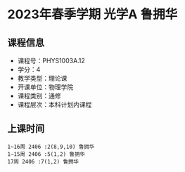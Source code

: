 # 2023年春季学期 光学A 鲁拥华






## 课程信息

- 课程号：PHYS1003A.12
- 学分：4
- 教学类型：理论课
- 开课单位：物理学院
- 课程类别：通修
- 课程层次：本科计划内课程

## 上课时间

```
1~16周 2406 :2(8,9,10) 鲁拥华
1~15周 2406 :5(1,2) 鲁拥华
17周 2406 :7(1,2) 鲁拥华
```

